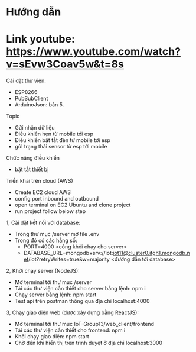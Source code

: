 # Hướng dẫn
# Link youtube: https://www.youtube.com/watch?v=sEvw3Coav5w&t=8s
 Cài đặt thư viện:
- ESP8266
- PubSubClient
- ArduinoJson: bản 5.

Topic
- Gửi nhận dữ liệu
- Điều khiển hẹn từ mobile tới esp
- Điều khiển bật tắt đèn từ mobile tới esp
- gửi trạng thái sensor từ esp tới mobile

Chức năng điều khiển
- bật tắt thiết bị

Triển khai trên cloud (AWS)
- Create EC2 cloud AWS
- config port inbound and outbound
- open terminal on EC2 Ubuntu and clone project
- run project follow below step

1, Cài đặt kết nối với database:
- Trong thư mục /server mở file .env
- Trong đó có các hằng số:
	- PORT=4000     <cổng khởi chạy cho server>
	- DATABASE_URL=mongodb+srv://iot:iot11@cluster0.ifgh1.mongodb.net/iot?retryWrites=true&w=majority  <đường dẫn tới database>

2, Khởi chạy server (NodeJS):
- Mở terminal tới thư mục /server
- Tải các thư viện cần thiết cho server bằng lệnh: npm i
- Chạy server bằng lệnh: npm start
- Test api trên postman thông qua địa chỉ localhost:4000

3, Chạy giao diện web (được xây dựng bằng ReactJS):
- Mở terminal tới thư mục IoT-Group13/web_client/frontend
- Tải các thư viện cần thiết cho frontend: npm i
- Khởi chạy giao diện: npm start
- Chờ đến khi hiển thị trên trình duyệt ở địa chỉ localhost:3000
